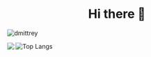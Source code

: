 <h1 align="center"> Hi there 👋 </h1>

<p align="left"><img src="https://komarev.com/ghpvc/?username=dmittrey&label=Profile%20views&color=0e75b6&style=flat" alt="dmittrey" /></p>

<p align="left"> <img align="left" src="https://github-profile-summary-cards.vercel.app/api/cards/profile-details?username=dmittrey&theme=dracula"/> </p>

![Top Langs](https://github-readme-stats.vercel.app/api/top-langs/?username=dmittrey&exclude_repo=Lab5,Lab6TCP,Lab6UDP,Lab7,Lab8,Comp-Math&layout=compact)
